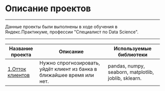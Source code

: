 
# Описание проектов

___

Данные проекты были выполнены в ходе обучения в Яндекс.Практикуме, профессии "Специалист по Data Science".

---

|Название проекта | Описание| Используемые библиотеки|
|-----------------|---------|------------------------|
|[1.Отток клиентов](https://github.com/vladislavstr/done-projects/tree/master/1.customer_outflow) |Нужно спрогнозировать, уйдёт клиент из банка в ближайшее время или нет.|pandas, numpy, seaborn, matplotlib, joblib, sklearn.|
